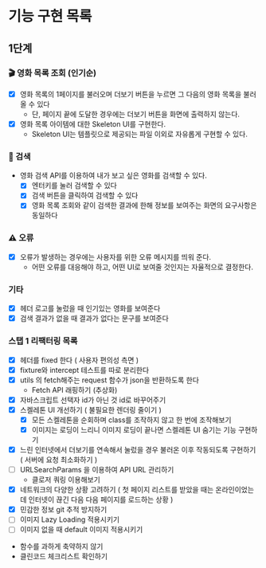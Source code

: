 # 기능 구현 목록

## 1단계

### 🎬 영화 목록 조회 (인기순)

- [x] 영화 목록의 1페이지를 불러오며 더보기 버튼을 누르면 그 다음의 영화 목록을 불러 올 수 있다
  - 단, 페이지 끝에 도달한 경우에는 더보기 버튼을 화면에 출력하지 않는다.
- [x] 영화 목록 아이템에 대한 Skeleton UI를 구현한다.
  - Skeleton UI는 템플릿으로 제공되는 파일 이외로 자유롭게 구현할 수 있다.

### 🔎 검색

- 영화 검색 API를 이용하여 내가 보고 싶은 영화를 검색할 수 있다.
  - [x] 엔터키를 눌러 검색할 수 있다
  - [x] 검색 버튼을 클릭하여 검색할 수 있다
  - [x] 영화 목록 조회와 같이 검색한 결과에 한해 정보를 보여주는 화면의 요구사항은 동일하다

### ⚠️ 오류

- [x] 오류가 발생하는 경우에는 사용자를 위한 오류 메시지를 띄워 준다.
  - 어떤 오류를 대응해야 하고, 어떤 UI로 보여줄 것인지는 자율적으로 결정한다.

### 기타

- [x] 헤더 로고를 눌렀을 때 인기있는 영화를 보여준다
- [x] 검색 결과가 없을 때 결과가 없다는 문구를 보여준다

### 스탭 1 리팩터링 목록

- [x] 헤더를 fixed 한다 ( 사용자 편의성 측면 )
- [x] fixture와 intercept 테스트를 따로 분리한다
- [x] utils 의 fetch해주는 request 함수가 json을 반환하도록 한다
  - Fetch API 래핑하기 (추상화)
- [x] 자바스크립트 선택자 id가 아닌 것 id로 바꾸어주기
- [x] 스켈레톤 UI 개선하기 ( 불필요한 렌더링 줄이기 )
  - [x] 모든 스켈레톤을 순회하며 class를 조작하지 않고 한 번에 조작해보기
  - [x] 이미지는 로딩이 느리니 이미지 로딩이 끝나면 스켈레톤 UI 숨기는 기능 구현하기
- [x] 느린 인터넷에서 더보기를 연속해서 눌렀을 경우 불러온 이후 작동되도록 구현하기 ( 서버에 요청 최소화하기 )
- [ ] URLSearchParams 을 이용하여 API URL 관리하기
  - 클로저 쿼링 이용해보기
- [x] 네트워크의 다양한 상황 고려하기 ( 첫 페이지 리스트를 받았을 때는 온라인이었는데 인터넷이 끊긴 다음 다음 페이지를 로드하는 상황 )
- [x] 민감한 정보 git 추적 방지하기
- [ ] 이미지 Lazy Loading 적용시키기
- [ ] 이미지 없을 때 default 이미지 적용시키기
- 함수를 과하게 축약하지 않기
- 클린코드 체크리스트 확인하기
